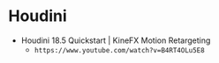 # Houdini

* Houdini 18.5 Quickstart | KineFX Motion Retargeting
  * `https://www.youtube.com/watch?v=B4RT4OLu5E8`